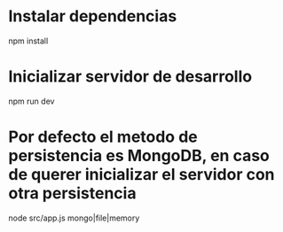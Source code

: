 # Instalar dependencias

npm install

# Inicializar servidor de desarrollo

npm run dev

# Por defecto el metodo de persistencia es MongoDB, en caso de querer inicializar el servidor con otra persistencia

node src/app.js mongo|file|memory